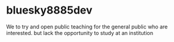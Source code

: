 # bluesky8885dev
We to try and open public teaching for the general public who are interested. but lack the opportunity to study at an institution 
